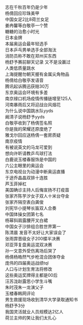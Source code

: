 志在千秋百年仍是少年  
杨倩回应珍珠美甲  
中国女足2比8荷兰女足  
姜冉馨等白敬亭一个赞  
糖糖的治愈小时光  
日本金牌  
本届奥运会最年轻选手  
日本乒乓男单选手全部淘汰  
消防员称不敢在郑州买东西  
杨舒予赛前聊天记录 又不是没赢过  
人类低质量跳水  
上海提醒勿朝天握有金属尖角物品  
杨倩给白敬亭发语音  
腾讯起诉腾迅获赔30万  
东京奥运会环境有多差  
南京禄口机场疫情传播链增至125人  
河南暴雨后又将迎战台风烟花  
为什么说中国跳水队yyds  
阚清子说杨舒予yyds  
白敬亭收到了杨倩签名照  
你是我的荣耀还原度绝了  
雅戈尔回应送杨倩一套房质疑  
南京疫情  
有被说英文的马龙可爱到  
想向许昕请教乒乓球打法  
白鹿说玉楼春服饰是中国的  
六公主眼里的奥运会  
东京电视台为动漫中断奥运直播  
于途乔晶晶双排十连胜  
芦玉菲掉杠  
美国确诊主持人后悔宣扬不打疫苗  
张家齐陈芋汐女子双人十米台夺金  
张家齐隔空表白龚俊  
刘宪华小提琴长笛双人合奏  
中国体操女团第七名  
杨幂斜肩露腰开叉白裙  
中国女子沙排组合胜世界第一  
陈清晨 发音不太好让大家误会了  
张雨霏晋级女子200蝶半决赛  
邓亚萍复盘奥运混双决赛  
孙一文意外受伤离场后哭了  
杨倩杨皓然气步枪混合团体夺金  
庞伟的四届奥运战绩tql  
人口与计划生育法将修改  
这些奥运奖牌得主都是00后  
汪苏泷赵露思小学生斗嘴  
朱时茂朱一龙演父子  
玉楼春韩网评论  
男生救援现场收到清华大学录取通知书  
杨舒予3分  
我国灵活就业人员规模达2亿人  
荷兰主帅的笑让我们太扎心  
